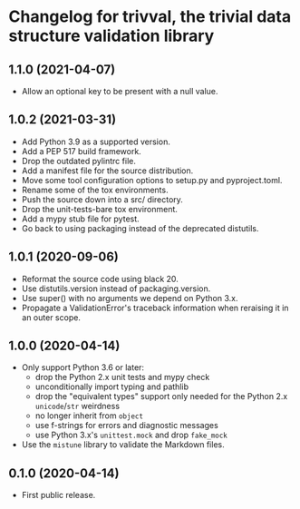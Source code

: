 # Changelog for trivval, the trivial data structure validation library

## 1.1.0 (2021-04-07)

- Allow an optional key to be present with a null value.

## 1.0.2 (2021-03-31)

- Add Python 3.9 as a supported version.
- Add a PEP 517 build framework.
- Drop the outdated pylintrc file.
- Add a manifest file for the source distribution.
- Move some tool configuration options to setup.py and pyproject.toml.
- Rename some of the tox environments.
- Push the source down into a src/ directory.
- Drop the unit-tests-bare tox environment.
- Add a mypy stub file for pytest.
- Go back to using packaging instead of the deprecated distutils.

## 1.0.1 (2020-09-06)

- Reformat the source code using black 20.
- Use distutils.version instead of packaging.version.
- Use super() with no arguments we depend on Python 3.x.
- Propagate a ValidationError's traceback information when
  reraising it in an outer scope.

## 1.0.0 (2020-04-14)

- Only support Python 3.6 or later:
  - drop the Python 2.x unit tests and mypy check
  - unconditionally import typing and pathlib
  - drop the "equivalent types" support only needed for
    the Python 2.x `unicode`/`str` weirdness
  - no longer inherit from `object`
  - use f-strings for errors and diagnostic messages
  - use Python 3.x's `unittest.mock` and drop `fake_mock`
- Use the `mistune` library to validate the Markdown files.

## 0.1.0 (2020-04-14)

- First public release.
